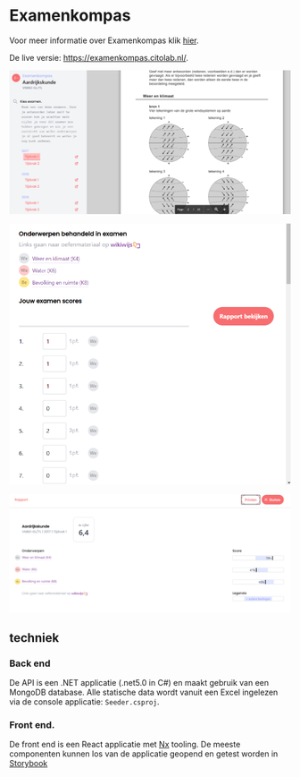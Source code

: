 # Examenkompas

Voor meer informatie over Examenkompas klik <a href="https://www.cito.nl/kennis-en-innovatie/prototypes/projecten/examenkompas/">hier</a>.

De live versie: <a href="https://www.cito.nl/kennis-en-innovatie/prototypes/projecten/examenkompas/">https://examenkompas.citolab.nl/</a>.

![alt text](screenshot.png)

![alt text](screenshot2.png)


![alt text](screenshot3.png)

## techniek

### Back end

De API is een .NET applicatie (.net5.0 in C#) en maakt gebruik van een MongoDB database. Alle statische data wordt vanuit een Excel ingelezen via de console applicatie: ```Seeder.csproj```.


### Front end.

De front end is een React applicatie met <a href="https://nx.dev/">Nx</a> tooling. De meeste componenten kunnen los van de applicatie geopend en getest worden in <a href="https://storybook.js.org/">Storybook</a>
